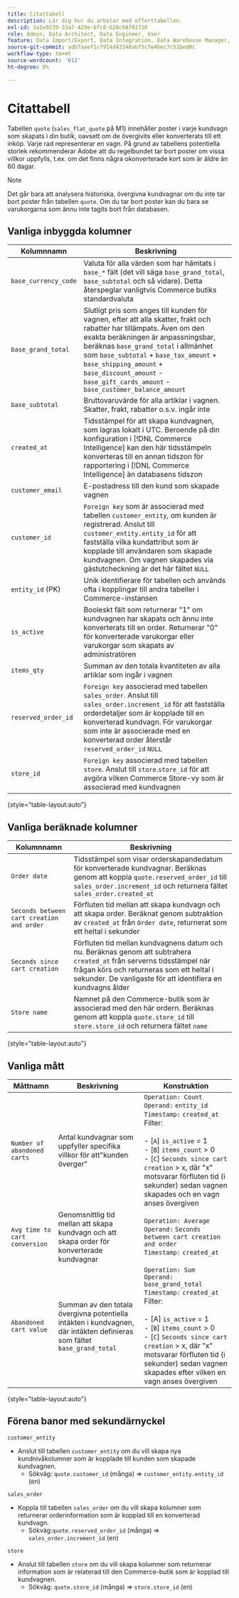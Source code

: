 ```yaml
---
title: Citattabell
description: Lär dig hur du arbetar med offerttabellen.
exl-id: 3a1e9239-33a7-429e-bfc8-628c68701710
role: Admin, Data Architect, Data Engineer, User
feature: Data Import/Export, Data Integration, Data Warehouse Manager, Commerce Tables
source-git-commit: adb7aaef1cf914d43348abf5c7e4bec7c51bed0c
workflow-type: tm+mt
source-wordcount: '612'
ht-degree: 0%

---
```


# Citattabell

Tabellen `quote` (`sales_flat_quote` på M1) innehåller poster i varje kundvagn som skapats i din butik, oavsett om de övergivits eller konverterats till ett inköp. Varje rad representerar en vagn. På grund av tabellens potentiella storlek rekommenderar Adobe att du regelbundet tar bort poster om vissa villkor uppfylls, t.ex. om det finns några okonverterade kort som är äldre än 60 dagar.

>[!NOTE]
>
>Det går bara att analysera historiska, övergivna kundvagnar om du inte tar bort poster från tabellen `quote`. Om du tar bort poster kan du bara se varukorgarna som ännu inte tagits bort från databasen.

## Vanliga inbyggda kolumner

| **Kolumnnamn** | **Beskrivning** |
|---|---|
| `base_currency_code` | Valuta för alla värden som har hämtats i `base_*` fält (det vill säga `base_grand_total`, `base_subtotal` och så vidare). Detta återspeglar vanligtvis Commerce butiks standardvaluta |
| `base_grand_total` | Slutligt pris som anges till kunden för vagnen, efter att alla skatter, frakt och rabatter har tillämpats. Även om den exakta beräkningen är anpassningsbar, beräknas `base_grand_total` i allmänhet som `base_subtotal` + `base_tax_amount` + `base_shipping_amount` + `base_discount_amount` - `base_gift_cards_amount` - `base_customer_balance_amount` |
| `base_subtotal` | Bruttovaruvärde för alla artiklar i vagnen. Skatter, frakt, rabatter o.s.v. ingår inte |
| `created_at` | Tidsstämpel för att skapa kundvagnen, som lagras lokalt i UTC. Beroende på din konfiguration i [!DNL Commerce Intelligence] kan den här tidsstämpeln konverteras till en annan tidszon för rapportering i [!DNL Commerce Intelligence] än databasens tidszon |
| `customer_email` | E-postadress till den kund som skapade vagnen |
| `customer_id` | `Foreign key` som är associerad med tabellen `customer_entity`, om kunden är registrerad. Anslut till `customer_entity.entity_id` för att fastställa vilka kundattribut som är kopplade till användaren som skapade kundvagnen. Om vagnen skapades via gästutcheckning är det här fältet `NULL` |
| `entity_id` (PK) | Unik identifierare för tabellen och används ofta i kopplingar till andra tabeller i Commerce-instansen |
| `is_active` | Booleskt fält som returnerar &quot;1&quot; om kundvagnen har skapats och ännu inte konverterats till en order. Returnerar &quot;0&quot; för konverterade varukorgar eller varukorgar som skapats av administratören |
| `items_qty` | Summan av den totala kvantiteten av alla artiklar som ingår i vagnen |
| `reserved_order_id` | `Foreign key` associerad med tabellen `sales_order`. Anslut till `sales_order.increment_id` för att fastställa orderdetaljer som är kopplade till en konverterad kundvagn. För varukorgar som inte är associerade med en konverterad order återstår `reserved_order_id` `NULL` |
| `store_id` | `Foreign key` associerad med tabellen `store`. Anslut till `store`.`store_id` för att avgöra vilken Commerce Store-vy som är associerad med kundvagnen |

{style="table-layout:auto"}

## Vanliga beräknade kolumner

| **Kolumnnamn** | **Beskrivning** |
|---|---|
| `Order date` | Tidsstämpel som visar orderskapandedatum för konverterade kundvagnar. Beräknas genom att koppla `quote.reserved_order_id` till `sales_order.increment_id` och returnera fältet `sales_order.created_at` |
| `Seconds between cart creation and order` | Förfluten tid mellan att skapa kundvagn och att skapa order. Beräknat genom subtraktion av `created_at` från `Order date`, returnerat som ett heltal i sekunder |
| `Seconds since cart creation` | Förfluten tid mellan kundvagnens datum och nu. Beräknas genom att subtrahera `created_at` från serverns tidsstämpel när frågan körs och returneras som ett heltal i sekunder. De vanligaste för att identifiera en kundvagns ålder |
| `Store name` | Namnet på den Commerce-butik som är associerad med den här ordern. Beräknas genom att koppla `quote.store_id` till `store.store_id` och returnera fältet `name` |

{style="table-layout:auto"}

## Vanliga mått

| **Måttnamn** | **Beskrivning** | **Konstruktion** |
|---|---|---|
| `Number of abandoned carts` | Antal kundvagnar som uppfyller specifika villkor för att&quot;kunden överger&quot; | `Operation: Count`<br/>`Operand:` `entity_id`<br/>`Timestamp:` `created_at`<br/>Filter:<br><br>- \[`A`\] `is_active` = 1<br>- \[`B`\] `items_count` > 0<br>- \[`C`\] `Seconds since cart creation` > x, där &quot;x&quot; motsvarar förfluten tid (i sekunder) sedan vagnen skapades och en vagn anses övergiven |
| `Avg time to cart conversion` | Genomsnittlig tid mellan att skapa kundvagn och att skapa order för konverterade kundvagnar | `Operation: Average`<br>`Operand:` `Seconds between cart creation and order`<br>`Timestamp:` `created_at` |
| `Abandoned cart value` | Summan av den totala övergivna potentiella intäkten i kundvagnen, där intäkten definieras som fältet `base_grand_total` | `Operation: Sum`<br>`Operand:` `base_grand_total`<br>`Timestamp:` `created_at`<br>Filter:<br><br>- \[A\] `is_active` = 1<br>- \[`B`\] `items_count` > 0<br>- \[`C`\] `Seconds since cart creation` > x, där &quot;x&quot; motsvarar förfluten tid (i sekunder) sedan vagnen skapades efter vilken en vagn anses övergiven |

{style="table-layout:auto"}

## Förena banor med sekundärnyckel

`customer_entity`

* Anslut till tabellen `customer_entity` om du vill skapa nya kundnivåkolumner som är kopplade till kunden som skapade kundvagnen.
   * Sökväg: `quote.customer_id` (många) => `customer_entity.entity_id` (en)

`sales_order`

* Koppla till tabellen `sales_order` om du vill skapa kolumner som returnerar orderinformation som är kopplad till en konverterad kundvagn.
   * Sökväg:`quote.reserved_order_id` (många) => `sales_order.increment_id` (en)

`store`

* Anslut till tabellen `store` om du vill skapa kolumner som returnerar information som är relaterad till den Commerce-butik som är kopplad till kundvagnen.
   * Sökväg: `quote.store_id` (många) => `store.store_id` (en)
